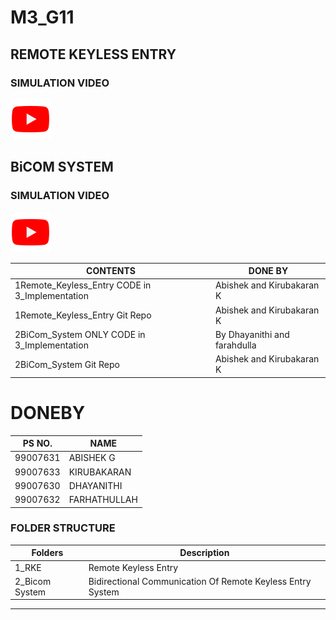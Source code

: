# M3_G11
## REMOTE KEYLESS ENTRY
### SIMULATION VIDEO
[![IMAGE ALT TEXT](https://github.com/Abishek1027/M2-EmbSys/blob/main/PROJECT/5_Images%20and%20Videos/youtube%20logo.png)](https://youtu.be/YWSh4ygXIlg)
## BiCOM SYSTEM
### SIMULATION VIDEO
[![IMAGE ALT TEXT](https://github.com/Abishek1027/M2-EmbSys/blob/main/PROJECT/5_Images%20and%20Videos/youtube%20logo.png)](https://youtu.be/5R0Hpbj9Res)

| CONTENTS | DONE BY |
|---|---|
| 1Remote_Keyless_Entry CODE in 3_Implementation | Abishek and Kirubakaran K |
| 1Remote_Keyless_Entry Git Repo | Abishek and Kirubakaran K|
| 2BiCom_System ONLY CODE in 3_Implementation | By Dhayanithi and farahdulla|
| 2BiCom_System Git Repo | Abishek and Kirubakaran K |

# DONEBY
PS NO. |  NAME  |  
-------|---------|
99007631| ABISHEK G  |
99007633| KIRUBAKARAN|
99007630|DHAYANITHI|
99007632|FARHATHULLAH|

### FOLDER STRUCTURE
| Folders  |  Description  |
|----------|---------------|
| 1_RKE    | Remote Keyless Entry
| 2_Bicom System| Bidirectional Communication Of Remote Keyless Entry System


---
